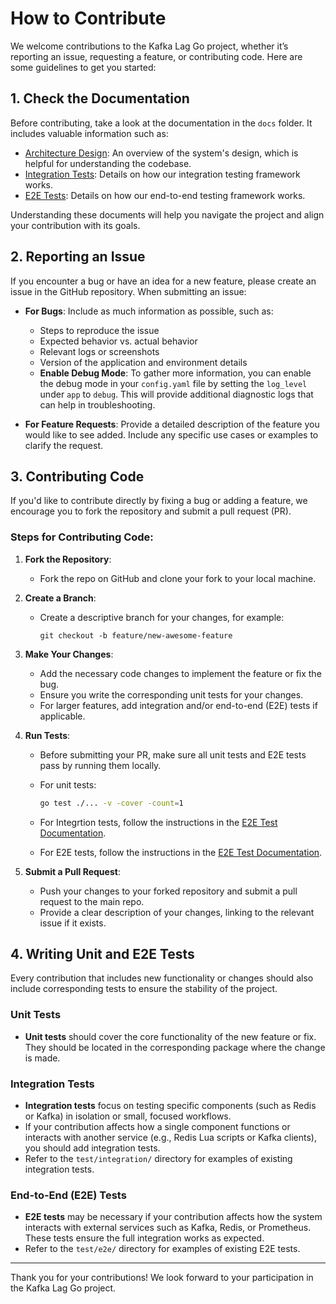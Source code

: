 # How to Contribute

We welcome contributions to the Kafka Lag Go project, whether it’s reporting an issue, requesting a feature, or contributing code. Here are some guidelines to get you started:

## 1. Check the Documentation

Before contributing, take a look at the documentation in the `docs` folder. It includes valuable information such as:

- [Architecture Design](docs/Architecture.md): An overview of the system's design, which is helpful for understanding the codebase.
- [Integration Tests](docs/integration-tests.md): Details on how our integration testing framework works.
- [E2E Tests](docs/e2e-tests.md): Details on how our end-to-end testing framework works.

Understanding these documents will help you navigate the project and align your contribution with its goals.

## 2. Reporting an Issue

If you encounter a bug or have an idea for a new feature, please create an issue in the GitHub repository. When submitting an issue:

- **For Bugs**: Include as much information as possible, such as:
  - Steps to reproduce the issue
  - Expected behavior vs. actual behavior
  - Relevant logs or screenshots
  - Version of the application and environment details
  - **Enable Debug Mode**: To gather more information, you can enable the debug mode in your `config.yaml` file by setting the `log_level` under `app` to `debug`. This will provide additional diagnostic logs that can help in troubleshooting.

  
- **For Feature Requests**: Provide a detailed description of the feature you would like to see added. Include any specific use cases or examples to clarify the request.

## 3. Contributing Code

If you'd like to contribute directly by fixing a bug or adding a feature, we encourage you to fork the repository and submit a pull request (PR).

### Steps for Contributing Code:

1. **Fork the Repository**: 
   - Fork the repo on GitHub and clone your fork to your local machine.

2. **Create a Branch**: 
   - Create a descriptive branch for your changes, for example:
     ```
     git checkout -b feature/new-awesome-feature
     ```

3. **Make Your Changes**: 
   - Add the necessary code changes to implement the feature or fix the bug.
   - Ensure you write the corresponding unit tests for your changes.
   - For larger features, add integration and/or end-to-end (E2E) tests if applicable.

4. **Run Tests**: 
   - Before submitting your PR, make sure all unit tests and E2E tests pass by running them locally.
   - For unit tests:
     ```bash
     go test ./... -v -cover -count=1
     ```
   - For Integrtion tests, follow the instructions in the [E2E Test Documentation](docs/integration-tests.md).

   - For E2E tests, follow the instructions in the [E2E Test Documentation](docs/e2e-tests.md).

5. **Submit a Pull Request**: 
   - Push your changes to your forked repository and submit a pull request to the main repo.
   - Provide a clear description of your changes, linking to the relevant issue if it exists.

## 4. Writing Unit and E2E Tests

Every contribution that includes new functionality or changes should also include corresponding tests to ensure the stability of the project.

### Unit Tests
- **Unit tests** should cover the core functionality of the new feature or fix. They should be located in the corresponding package where the change is made.

### Integration Tests
- **Integration tests** focus on testing specific components (such as Redis or Kafka) in isolation or small, focused workflows.
- If your contribution affects how a single component functions or interacts with another service (e.g., Redis Lua scripts or Kafka clients), you should add integration tests.
- Refer to the `test/integration/` directory for examples of existing integration tests.

### End-to-End (E2E) Tests
- **E2E tests** may be necessary if your contribution affects how the system interacts with external services such as Kafka, Redis, or Prometheus. These tests ensure the full integration works as expected.
- Refer to the `test/e2e/` directory for examples of existing E2E tests.

---

Thank you for your contributions! We look forward to your participation in the Kafka Lag Go project.